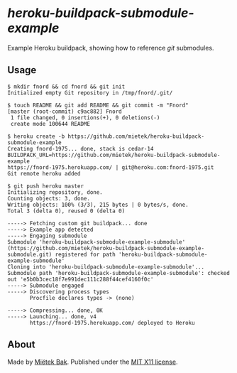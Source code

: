 _heroku-buildpack-submodule-example_
====================================

Example Heroku buildpack, showing how to reference _git_ submodules.


Usage
-----

```
$ mkdir fnord && cd fnord && git init
Initialized empty Git repository in /tmp/fnord/.git/

$ touch README && git add README && git commit -m "Fnord"
[master (root-commit) c9ac882] Fnord
 1 file changed, 0 insertions(+), 0 deletions(-)
 create mode 100644 README

$ heroku create -b https://github.com/mietek/heroku-buildpack-submodule-example
Creating fnord-1975... done, stack is cedar-14
BUILDPACK_URL=https://github.com/mietek/heroku-buildpack-submodule-example
https://fnord-1975.herokuapp.com/ | git@heroku.com:fnord-1975.git
Git remote heroku added

$ git push heroku master
Initializing repository, done.
Counting objects: 3, done.
Writing objects: 100% (3/3), 215 bytes | 0 bytes/s, done.
Total 3 (delta 0), reused 0 (delta 0)

-----> Fetching custom git buildpack... done
-----> Example app detected
-----> Engaging submodule
Submodule 'heroku-buildpack-submodule-example-submodule' (https://github.com/mietek/heroku-buildpack-submodule-example-submodule.git) registered for path 'heroku-buildpack-submodule-example-submodule'
Cloning into 'heroku-buildpack-submodule-example-submodule'...
Submodule path 'heroku-buildpack-submodule-example-submodule': checked out 'e5b0b3cec18f7e991dec111c288f44cef4160f0c'
-----> Submodule engaged
-----> Discovering process types
       Procfile declares types -> (none)

-----> Compressing... done, 0K
-----> Launching... done, v4
       https://fnord-1975.herokuapp.com/ deployed to Heroku
```


About
-----

Made by [Miëtek Bak](https://mietek.io/).  Published under the [MIT X11 license](https://mietek.io/license/).
